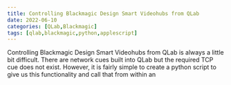 ```yaml
---
title: Controlling Blackmagic Design Smart Videohubs from QLab
date: 2022-06-10
categories: [QLab,Blackmagic]
tags: [qlab,blackmagic,python,applescript]
---
```


Controlling Blackmagic Design Smart Videohubs from QLab is always a little bit difficult. There are network cues built into QLab but the required TCP cue does not exist. However, it is fairly simple to create a python script to give us this functionality and call that from within an